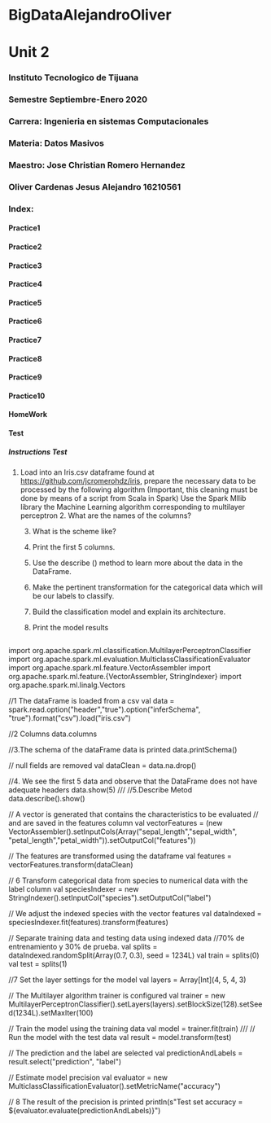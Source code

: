 
# BigDataAlejandroOliver

# Unit 2

###  Instituto Tecnologico de Tijuana
### Semestre Septiembre-Enero 2020 
###  Carrera: Ingenieria en sistemas Computacionales
###  Materia: Datos Masivos
###  Maestro: Jose Christian Romero Hernandez
###   Oliver Cardenas Jesus Alejandro  16210561 



###  Index:
#### Practice1
#### Practice2
#### Practice3
#### Practice4
#### Practice5
#### Practice6
#### Practice7
#### Practice8
#### Practice9
#### Practice10
#### HomeWork
#### Test
#####  Instructions Test
1. Load into an Iris.csv dataframe found at https://github.com/jcromerohdz/iris, prepare the necessary data to be processed by the following algorithm (Important, this cleaning must be done by means of a script from Scala in Spark)
    Use the Spark Mllib library the Machine Learning algorithm corresponding to multilayer perceptron
    2. What are the names of the columns?

    3. What is the scheme like?
    4. Print the first 5 columns.
    5. Use the describe () method to learn more about the data in the DataFrame.
    6. Make the pertinent transformation for the categorical data which will be our labels to classify.
    7. Build the classification model and explain its architecture.

    8. Print the model results
    
    
   ```scala
import org.apache.spark.ml.classification.MultilayerPerceptronClassifier
import org.apache.spark.ml.evaluation.MulticlassClassificationEvaluator
import org.apache.spark.ml.feature.VectorAssembler
import org.apache.spark.ml.feature.{VectorAssembler, StringIndexer}
import org.apache.spark.ml.linalg.Vectors

//1 The dataFrame is loaded from a csv
val data  = spark.read.option("header","true").option("inferSchema", "true").format("csv").load("iris.csv")


//2 Columns
data.columns



//3.The schema of the dataFrame data is printed
data.printSchema()

// null fields are removed
val dataClean = data.na.drop()


//4. We see the first 5 data and observe that the DataFrame does not have adequate headers
data.show(5)
///
//5.Describe Metod
data.describe().show()

//  A vector is generated that contains the characteristics to be evaluated
// and are saved in the features column
val vectorFeatures = (new VectorAssembler().setInputCols(Array("sepal_length","sepal_width", "petal_length","petal_width")).setOutputCol("features"))

// The features are transformed using the dataframe
val features = vectorFeatures.transform(dataClean)

// 6 Transform categorical data from species to numerical data with the label column
val speciesIndexer = new StringIndexer().setInputCol("species").setOutputCol("label")

// We adjust the indexed species with the vector features
val dataIndexed = speciesIndexer.fit(features).transform(features)

// Separate training data and testing data using indexed data
//70% de entrenamiento y 30% de prueba.
val splits = dataIndexed.randomSplit(Array(0.7, 0.3), seed = 1234L)
val train = splits(0)
val test = splits(1)

//7 Set the layer settings for the model
val layers = Array[Int](4, 5, 4, 3)

// The Multilayer algorithm trainer is configured
val trainer = new MultilayerPerceptronClassifier().setLayers(layers).setBlockSize(128).setSeed(1234L).setMaxIter(100)

// Train the model using the training data
val model = trainer.fit(train)
///
// Run the model with the test data
val result = model.transform(test)

// The prediction and the label are selected
val predictionAndLabels = result.select("prediction", "label")

// Estimate model precision
val evaluator = new MulticlassClassificationEvaluator().setMetricName("accuracy")

// 8 The result of the precision is printed
println(s"Test set accuracy = ${evaluator.evaluate(predictionAndLabels)}")
```
